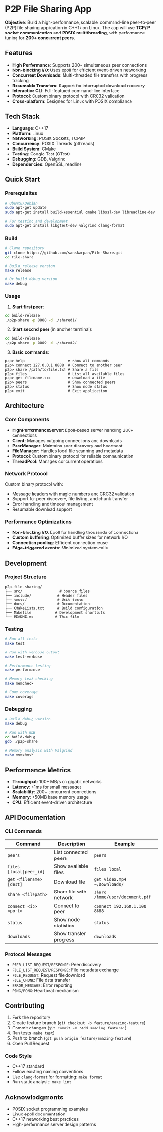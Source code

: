 # P2P File Sharing App 

 **Objective**: Build a high-performance, scalable, command-line peer-to-peer (P2P) file sharing application in C++17 on Linux. The app will use **TCP/IP socket communication** and **POSIX multithreading**, with performance tuning for **200+ concurrent peers**.

## Features

- **High Performance**: Supports 200+ simultaneous peer connections
- **Non-blocking I/O**: Uses epoll for efficient event-driven networking
- **Concurrent Downloads**: Multi-threaded file transfers with progress tracking
- **Resumable Transfers**: Support for interrupted download recovery
- **Interactive CLI**: Full-featured command-line interface
- **Protocol**: Custom binary protocol with CRC32 validation
- **Cross-platform**: Designed for Linux with POSIX compliance

## Tech Stack

- **Language**: C++17
- **Platform**: Linux
- **Networking**: POSIX Sockets, TCP/IP
- **Concurrency**: POSIX Threads (pthreads)
- **Build System**: CMake
- **Testing**: Google Test (GTest)
- **Debugging**: GDB, Valgrind
- **Dependencies**: OpenSSL, readline

## Quick Start

### Prerequisites

```bash
# Ubuntu/Debian
sudo apt-get update
sudo apt-get install build-essential cmake libssl-dev libreadline-dev

# For testing and development
sudo apt-get install libgtest-dev valgrind clang-format
```

### Build

```bash
# Clone repository
git clone https://github.com/sanskarpan/File-Share.git
cd File-share

# Build release version
make release

# Or build debug version
make debug
```

### Usage

1. **Start first peer**:
```bash
cd build-release
./p2p-share -p 8888 -d ./shared1/
```

2. **Start second peer** (in another terminal):
```bash
cd build-release
./p2p-share -p 8889 -d ./shared2/
```

3. **Basic commands**:
```
p2p> help                    # Show all commands
p2p> connect 127.0.0.1 8888  # Connect to another peer
p2p> share /path/to/file.txt # Share a file
p2p> files                   # List all available files
p2p> get filename.txt        # Download a file
p2p> peers                   # Show connected peers
p2p> status                  # Show node status
p2p> exit                    # Exit application
```

## Architecture

### Core Components

- **HighPerformanceServer**: Epoll-based server handling 200+ connections
- **Client**: Manages outgoing connections and downloads
- **PeerManager**: Maintains peer discovery and heartbeat
- **FileManager**: Handles local file scanning and metadata
- **Protocol**: Custom binary protocol for reliable communication
- **ThreadPool**: Manages concurrent operations

### Network Protocol

Custom binary protocol with:
- Message headers with magic numbers and CRC32 validation
- Support for peer discovery, file listing, and chunk transfer
- Error handling and timeout management
- Resumable download support

### Performance Optimizations

- **Non-blocking I/O**: Epoll for handling thousands of connections
- **Custom buffering**: Optimized buffer sizes for network I/O
- **Connection pooling**: Efficient connection reuse
- **Edge-triggered events**: Minimized system calls

## Development

### Project Structure

```
p2p-file-sharing/
├── src/                 # Source files
├── include/            # Header files  
├── tests/              # Unit tests
├── docs/               # Documentation
├── CMakeLists.txt      # Build configuration
├── Makefile           # Development shortcuts
└── README.md          # This file
```

### Testing

```bash
# Run all tests
make test

# Run with verbose output
make test-verbose

# Performance testing
make performance

# Memory leak checking
make memcheck

# Code coverage
make coverage
```

### Debugging

```bash
# Build debug version
make debug

# Run with GDB
cd build-debug
gdb ./p2p-share

# Memory analysis with Valgrind
make memcheck
```

## Performance Metrics

- **Throughput**: 100+ MB/s on gigabit networks
- **Latency**: <1ms for small messages
- **Scalability**: 200+ concurrent connections
- **Memory**: <50MB base memory usage
- **CPU**: Efficient event-driven architecture

## API Documentation

### CLI Commands

| Command | Description | Example |
|---------|-------------|---------|
| `peers` | List connected peers | `peers` |
| `files [local\|peer_id]` | Show available files | `files local` |
| `get <filename> [dest]` | Download file | `get video.mp4 ~/Downloads/` |
| `share <filepath>` | Share file with network | `share /home/user/document.pdf` |
| `connect <ip> <port>` | Connect to peer | `connect 192.168.1.100 8888` |
| `status` | Show node statistics | `status` |
| `downloads` | Show transfer progress | `downloads` |

### Protocol Messages

- `PEER_LIST_REQUEST/RESPONSE`: Peer discovery
- `FILE_LIST_REQUEST/RESPONSE`: File metadata exchange  
- `FILE_REQUEST`: Request file download
- `FILE_CHUNK`: File data transfer
- `ERROR_MESSAGE`: Error reporting
- `PING/PONG`: Heartbeat mechanism

## Contributing

1. Fork the repository
2. Create feature branch (`git checkout -b feature/amazing-feature`)
3. Commit changes (`git commit -m 'Add amazing feature'`)
4. Run tests (`make test`)
5. Push to branch (`git push origin feature/amazing-feature`)
6. Open Pull Request

### Code Style

- C++17 standard
- Follow existing naming conventions
- Use `clang-format` for formatting: `make format`
- Run static analysis: `make lint`


## Acknowledgments

- POSIX socket programming examples
- Linux epoll documentation
- C++17 networking best practices
- High-performance server design patterns




